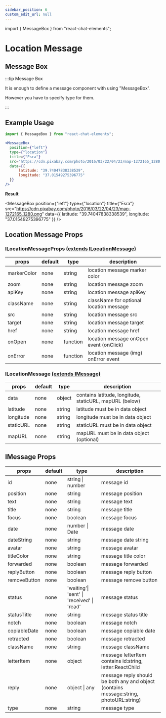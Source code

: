 ```yaml
---
sidebar_position: 6
custom_edit_url: null
---
```

import { MessageBox } from "react-chat-elements";

# Location Message

## Message Box

:::tip Message Box

It is enough to define a message component with using "MessageBox".

However you have to specify type for them.

:::

<div style={{ color:"black", margin:"50px 0px"}}>
  <MessageBox
    position={"left"}
    type={"location"}
    title={"Esra"}
    src="https://cdn.pixabay.com/photo/2018/01/31/05/43/web-3120321_1280.png"
    data={{
        latitude: "39.74047838338539",
        longitude: "37.01549275396775",
        mapURL: "https://www.google.com/maps/@39.7362086,37.0366986,14z"
    }}
  />
</div>

## Example Usage

```jsx
import { MessageBox } from "react-chat-elements";

<MessageBox
  position={"left"}
  type={"location"}
  title={"Esra"}
  src="https://cdn.pixabay.com/photo/2016/03/22/04/23/map-1272165_1280.png"
  data={{
      latitude: "39.74047838338539",
      longitude: "37.01549275396775"
  }}
/>
```

**Result**

<MessageBox
  position={"left"}
  type={"location"}
  title={"Esra"}
  src="https://cdn.pixabay.com/photo/2016/03/22/04/23/map-1272165_1280.png"
  data={{
      latitude: "39.74047838338539",
      longitude: "37.01549275396775"
  }}
/>


## Location Message Props

### ILocationMessageProps [(extends ILocationMessage)](/docs/message-types/location-message#ilocationmessage-extends-imessage)

| props       | default | type     | description                             |
|-------------|---------|----------|-----------------------------------------|
| markerColor | none    | string   | location message marker color           |
| zoom        | none    | string   | location message zoom                   |
| apiKey      | none    | string   | location message apiKey                 |
| className   | none    | string   | className for optional location message |
| src         | none    | string   | location message src                    |
| target      | none    | string   | location message target                 |
| href        | none    | string   | location message href                   |
| onOpen      | none    | function | location message onOpen event (onClick) |
| onError     | none    | function | location message (img) onError event    |


### ILocationMessage [(extends IMessage)](/docs/message-types/location-message#imessage-props)

| props     | default | type   | description                                             |
|-----------|---------|--------|---------------------------------------------------------|
| data      | none    | object | contains latitude, longitude, staticURL, mapURL (below) |
| latitude  | none    | string | latitude must be in data object                         |
| longitude | none    | string | longitude must be in data object                        |
| staticURL | none    | string | staticURL must be in data object                        |
| mapURL    | none    | string | mapURL must be in data object (optional)                |


## IMessage Props

| props        | default | type                                       | description                                                                            |
|--------------|---------|--------------------------------------------|----------------------------------------------------------------------------------------|
| id           | none    | string \| number                           | message id                                                                             |
| position     | none    | string                                     | message position                                                                       |
| text         | none    | string                                     | message text                                                                           |
| title        | none    | string                                     | message title                                                                          |
| focus        | none    | boolean                                    | message focus                                                                          |
| date         | none    | number \| Date                             | message date                                                                           |
| dateString   | none    | string                                     | message date string                                                                    |
| avatar       | none    | string                                     | message avatar                                                                         |
| titleColor   | none    | string                                     | message title color                                                                    |
| forwarded    | none    | boolean                                    | message forwarded                                                                      |
| replyButton  | none    | boolean                                    | message reply button                                                                   |
| removeButton | none    | boolean                                    | message remove button                                                                  |
| status       | none    | 'waiting'\| 'sent' \| 'received' \| 'read' | message status                                                                         |
| statusTitle  | none    | string                                     | message status title                                                                     |
| notch        | none    | boolean                                    | message notch                                                                          |
| copiableDate | none    | boolean                                    | message copiable date                                                                  |
| retracted    | none    | boolean                                    | message retracted                                                                      |
| className    | none    | string                                     | message className                                                                      |
| letterItem   | none    | object                                     | message letterItem contains id:string, letter:ReactChild                               |
| reply        | none    | object \| any                              | message reply should be both any and object (contains message:string, photoURL:string) |
| type         | none    | string                                     | message type                                                                           |